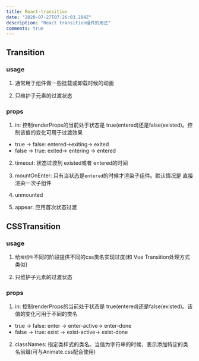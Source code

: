 ```yaml
---
title: React-transition
date: "2020-07-27T07:26:03.284Z"
description: "React transition组件的用法"
comments: true
---
```


## Transition

### usage

1. 通常用于组件做一些挂载或卸载时候的动画

2. 只维护子元素的过渡状态

### props

1. in: 控制renderProps的当前处于状态是 true(entered)还是false(existed)。控制该值的变化可用于过渡效果

* true -> false: entered->exiting-> exited 
* false -> true: exited-> entering -> entered

2. timeout: 状态过渡到 existed或者 entered的时间

3. mountOnEnter: 只有当状态是`entered`的时候才渲染子组件。默认情况是 直接渲染一次子组件

4. unmounted

5. appear: 应用首次状态过渡

## CSSTransition

### usage

1. 给`根组件`不同的阶段提供不同的css类名实现过度(和 Vue Transition处理方式类似)

2. 只维护子元素的过渡状态

### props

1. in: 控制renderProps的当前处于状态是 true(entered)还是false(existed)。该值的变化可用于不同的类名

* true -> false: enter -> enter-active-> enter-done
* false -> true: exist -> exist-active-> exist-done

2. classNames: 指定类样式的类名。当值为字符串的时候，表示添加特定的类名前缀(可与Animate.css配合使用) 
